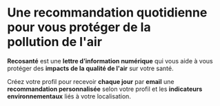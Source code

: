 # Une **recommandation quotidienne** pour vous protéger de la **pollution&#160;de&#160;l'air**

**Recosanté** est une **lettre d’information numérique** qui vous aide à vous protéger des **impacts de la qualité de l'air** sur votre santé.

Créez votre profil pour recevoir **chaque jour** par **email** une **recommandation personnalisée** selon votre profil et les **indicateurs environnementaux** liés à votre localisation.
